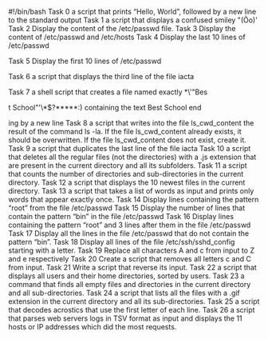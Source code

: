 #!/bin/bash
Task 0 a script that prints “Hello, World”, followed by a new line to the standard output
Task 1 a script that displays a confused smiley "(Ôo)'
Task 2 Display the content of the /etc/passwd file.
Task 3 Display the content of /etc/passwd and /etc/hosts
Task 4 Display the last 10 lines of /etc/passwd                  

Task 5 Display the first 10 lines of /etc/passwd                 

Task 6 a script that displays the third line of the file iacta   

Task 7 a shell script that creates a file named exactly \*\\'"Bes

t School"\'\\*$\?\*\*\*\*\*:) containing the text Best School end

ing by a new line 
Task 8 a script that writes into the file ls_cwd_content the result of the command ls -la. If the file ls_cwd_content already exists, it should be overwritten. If the file ls_cwd_content does not exist, create it.
Task 9 a script that duplicates the last line of the file iacta
Task 10 a script that deletes all the regular files (not the directories) with a .js extension that are present in the current directory and all its subfolders.
Task 11 a script that counts the number of directories and sub-directories in the current directory.
Task 12 a script that displays the 10 newest files in the current directory.
Task 13 a script that takes a list of words as input and prints only words that appear exactly once.
Task 14 Display lines containing the pattern “root” from the file /etc/passwd
Task 15 Display the number of lines that contain the pattern “bin” in the file /etc/passwd
Task 16 Display lines containing the pattern “root” and 3 lines after them in the file /etc/passwd
Task 17 Display all the lines in the file /etc/passwd that do not contain the pattern “bin”.
Task 18 Display all lines of the file /etc/ssh/sshd_config starting with a letter.
Task 19 Replace all characters A and c from input to Z and e respectively
Task 20 Create a script that removes all letters c and C from input.
Task 21 Write a script that reverse its input.
Task 22 a script that displays all users and their home directories, sorted by users.
Task 23 a command that finds all empty files and directories in the current directory and all sub-directories.
Task 24 a script that lists all the files with a .gif extension in the current directory and all its sub-directories.
Task 25  a script that decodes acrostics that use the first letter of each line.
Task 26 a script that parses web servers logs in TSV format as input and displays the 11 hosts or IP addresses which did the most requests.
